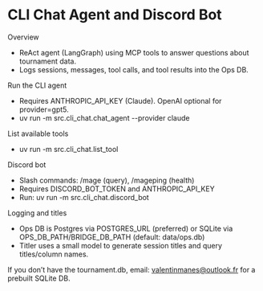 # CLI Chat Agent and Discord Bot

Overview
- ReAct agent (LangGraph) using MCP tools to answer questions about tournament data.
- Logs sessions, messages, tool calls, and tool results into the Ops DB.

Run the CLI agent
- Requires ANTHROPIC_API_KEY (Claude). OpenAI optional for provider=gpt5.
- uv run -m src.cli_chat.chat_agent --provider claude

List available tools
- uv run -m src.cli_chat.list_tool

Discord bot
- Slash commands: /mage (query), /mageping (health)
- Requires DISCORD_BOT_TOKEN and ANTHROPIC_API_KEY
- Run: uv run -m src.cli_chat.discord_bot

Logging and titles
- Ops DB is Postgres via POSTGRES_URL (preferred) or SQLite via OPS_DB_PATH/BRIDGE_DB_PATH (default: data/ops.db)
- Titler uses a small model to generate session titles and query titles/column names.

If you don’t have the tournament.db, email: valentinmanes@outlook.fr for a prebuilt SQLite DB.
